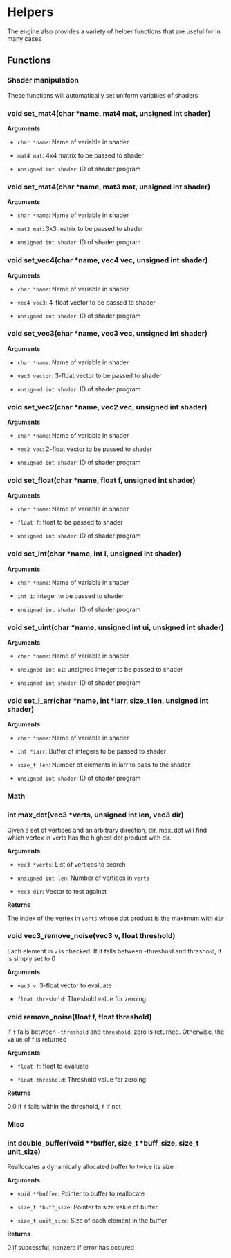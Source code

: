 # Helpers

The engine also provides a variety of helper functions that are useful for in many cases

## Functions

### Shader manipulation

These functions will automatically set uniform variables of shaders

### void set_mat4(char *name, mat4 mat, unsigned int shader)

**Arguments**

- `char *name`: Name of variable in shader

- `mat4 mat`: 4x4 matrix to be passed to shader

- `unsigned int shader`: ID of shader program

### void set_mat4(char *name, mat3 mat, unsigned int shader)

**Arguments**

- `char *name`: Name of variable in shader

- `mat3 mat`: 3x3 matrix to be passed to shader

- `unsigned int shader`: ID of shader program

### void set_vec4(char *name, vec4 vec, unsigned int shader)

**Arguments**

- `char *name`: Name of variable in shader

- `vec4 vec3`: 4-float vector to be passed to shader

- `unsigned int shader`: ID of shader program

### void set_vec3(char *name, vec3 vec, unsigned int shader)

**Arguments**

- `char *name`: Name of variable in shader

- `vec3 vector`: 3-float vector to be passed to shader

- `unsigned int shader`: ID of shader program

### void set_vec2(char *name, vec2 vec, unsigned int shader)

**Arguments**

- `char *name`: Name of variable in shader

- `vec2 vec`: 2-float vector to be passed to shader

- `unsigned int shader`: ID of shader program

### void set_float(char *name, float f, unsigned int shader)

**Arguments**

- `char *name`: Name of variable in shader

- `float f`: float to be passed to shader

- `unsigned int shader`: ID of shader program

### void set_int(char *name, int i, unsigned int shader)

**Arguments**

- `char *name`: Name of variable in shader

- `int i`: integer to be passed to shader

- `unsigned int shader`: ID of shader program

### void set_uint(char *name, unsigned int ui, unsigned int shader)

**Arguments**

- `char *name`: Name of variable in shader

- `unsigned int ui`: unsigned integer to be passed to shader

- `unsigned int shader`: ID of shader program

### void set_i_arr(char *name, int *iarr, size_t len, unsigned int shader)

**Arguments**

- `char *name`: Name of variable in shader

- `int *iarr`: Buffer of integers to be passed to shader

- `size_t len`: Number of elements in iarr to pass to the shader

- `unsigned int shader`: ID of shader program

### Math

### int max_dot(vec3 *verts, unsigned int len, vec3 dir)

Given a set of vertices and an arbitrary direction, dir, max_dot will find which vertex in verts has the highest dot product with dir.

**Arguments**

- `vec3 *verts`: List of vertices to search

- `unsigned int len`: Number of vertices in `verts`

- `vec3 dir`: Vector to test against

**Returns**

The index of the vertex in `verts` whose dot product is the maximum with `dir`

### void vec3_remove_noise(vec3 v, float threshold)

Each element in `v` is checked. If it falls between -threshold and threshold, it is simply set to 0

**Arguments**

- `vec3 v`: 3-float vector to evaluate

- `float threshold`: Threshold value for zeroing

### void remove_noise(float f, float threshold)

If `f` falls between `-threshold` and `threshold`, zero is returned. Otherwise, the value of f is returned

**Arguments**

- `float f`: float to evaluate

- `float threshold`: Threshold value for zeroing

**Returns**

0.0 if `f` falls within the threshold, `f` if not

### Misc

### int double_buffer(void **buffer, size_t *buff_size, size_t unit_size)

Reallocates a dynamically allocated buffer to twice its size

**Arguments**

- `void **buffer`: Pointer to buffer to reallocate

- `size_t *buff_size`: Pointer to size value of buffer

- `size_t unit_size`: Size of each element in the buffer

**Returns**

0 if successful, nonzero if error has occured
